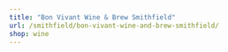 ```yaml
---
title: "Bon Vivant Wine & Brew Smithfield"
url: /smithfield/bon-vivant-wine-and-brew-smithfield/
shop: wine
---
```

